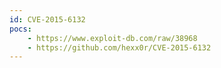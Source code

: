 ```yaml
---
id: CVE-2015-6132
pocs:
    - https://www.exploit-db.com/raw/38968
    - https://github.com/hexx0r/CVE-2015-6132
---
```

